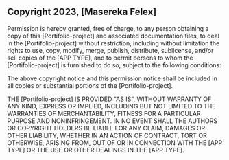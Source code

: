 ## Copyright 2023, [Masereka Felex]


Permission is hereby granted, free of charge, to any person obtaining a copy of this [Portifolio-project] and associated documentation files, to deal in the [Portifolio-project] without restriction, including without limitation the rights to use, copy, modify, merge, publish, distribute, sublicense, and/or sell copies of the [APP TYPE], and to permit persons to whom the [Portifolio-project] is furnished to do so, subject to the following conditions:

The above copyright notice and this permission notice shall be included in all copies or substantial portions of the [Portifolio-project].

THE [Portifolio-project] IS PROVIDED "AS IS", WITHOUT WARRANTY OF ANY KIND, EXPRESS OR IMPLIED, INCLUDING BUT NOT LIMITED TO THE WARRANTIES OF MERCHANTABILITY, FITNESS FOR A PARTICULAR PURPOSE AND NONINFRINGEMENT. IN NO EVENT SHALL THE AUTHORS OR COPYRIGHT HOLDERS BE LIABLE FOR ANY CLAIM, DAMAGES OR OTHER LIABILITY, WHETHER IN AN ACTION OF CONTRACT, TORT OR OTHERWISE, ARISING FROM, OUT OF OR IN CONNECTION WITH THE [APP TYPE] OR THE USE OR OTHER DEALINGS IN THE [APP TYPE].
